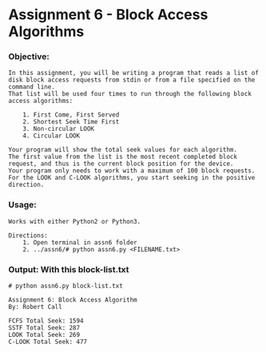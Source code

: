 # Assignment 6 - Block Access Algorithms

### Objective:
	In this assignment, you will be writing a program that reads a list of disk block access requests from stdin or from a file specified on the command line.
	That list will be used four times to run through the following block access algorithms:
	
		1. First Come, First Served
		2. Shortest Seek Time First
		3. Non-circular LOOK
		4. Circular LOOK

	Your program will show the total seek values for each algorithm. 
	The first value from the list is the most recent completed block request, and thus is the current block position for the device. 
	Your program only needs to work with a maximum of 100 block requests. 
	For the LOOK and C-LOOK algorithms, you start seeking in the positive direction.


### Usage: 
	
	Works with either Python2 or Python3.
	
	Directions:
		1. Open terminal in assn6 folder
		2. ../assn6/# python assn6.py <FILENAME.txt>


### Output: With this block-list.txt

	# python assn6.py block-list.txt

	Assignment 6: Block Access Algorithm
	By: Robert Call

	FCFS Total Seek: 1594
	SSTF Total Seek: 287
	LOOK Total Seek: 269
	C-LOOK Total Seek: 477